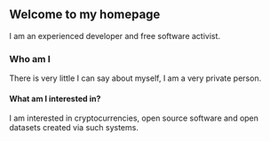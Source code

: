 ## Welcome to my homepage

I am an experienced developer and free software activist.

### Who am I

There is very little I can say about myself, I am a very private person.

#### What am I interested in?

I am interested in cryptocurrencies, open source software and open datasets created via such systems.
